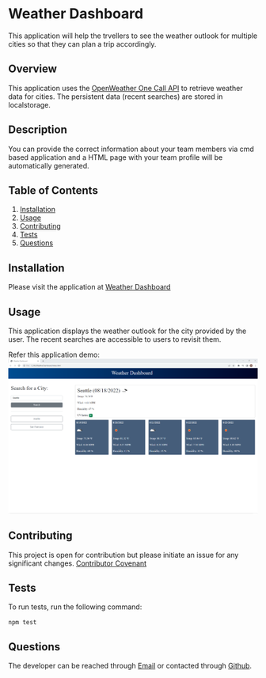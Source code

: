    # Weather Dashboard
  
This application will help the trvellers to see the weather outlook for multiple cities so that they can plan a trip accordingly.
   
  ## Overview
  This application uses the [OpenWeather One Call API](https://openweathermap.org/api/one-call-api) to retrieve weather data for cities. The persistent data (recent searches) are stored in localstorage.

  ## Description
  You can provide the correct information about your team members via cmd based application and  a HTML page with your team profile will be automatically generated.

  ## Table of Contents
  
1. [Installation](#installation)
2. [Usage](#usage)
3. [Contributing](#contributing)
4. [Tests](#tests)
5. [Questions](#questions)
  
  ## Installation
  Please visit the application at [ Weather Dashboard](https://akshu3011.github.io/WeatherDashboard/)

  ## Usage
  This application displays the weather outlook for the city provided by the user. The recent searches are accessible to users to revisit them. 

  Refer this application demo:
 ![weather](./assets/images/WeatherDashboard.png)
  

  ## Contributing
  This project is open for contribution but please initiate an issue for any significant changes. [Contributor Covenant](https://www.contributor-covenant.org/)
  
  ## Tests
  To run tests, run the following command: 
  
  ``` 
  npm test
  
  ``` 
  

  ## Questions
  The developer can be reached through [Email](akshata.kumbhar@hotmail.com) or contacted through 
  [Github](https://github.com/akshu3011).